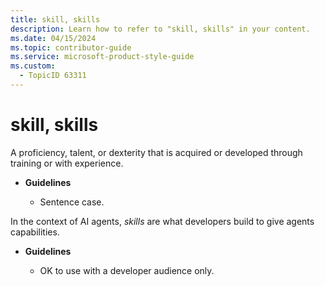 ```yaml
---
title: skill, skills
description: Learn how to refer to "skill, skills" in your content.
ms.date: 04/15/2024
ms.topic: contributor-guide
ms.service: microsoft-product-style-guide
ms.custom:
  - TopicID 63311
---
```



# skill, skills

A proficiency, talent, or dexterity that is acquired or developed through training or with experience.

- **Guidelines**

  - Sentence case.

In the context of AI agents, *skills* are what developers build to give agents capabilities. 

- **Guidelines**

  - OK to use with a developer audience only. 
